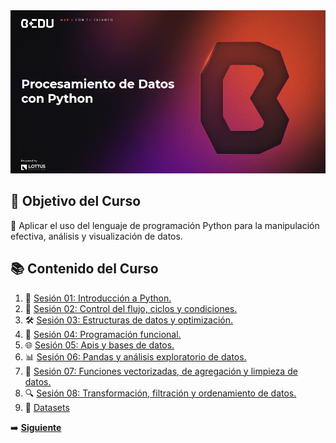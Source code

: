 <div align="center">
    <img src="Sesion-01/Imagenes/Bedu.png" alt="Sesion_01">
</div>

## 🎯 Objetivo del Curso

🐍 Aplicar el uso del lenguaje de programación Python para la manipulación efectiva, análisis y visualización de datos.

## 📚 Contenido del Curso

1. 🌟 [Sesión 01: Introducción a Python.](Sesion-01/Readme.md)
2. 🔁 [Sesión 02: Control del flujo, ciclos y condiciones.](Sesion-02/Readme.md)
3. 🛠️ [Sesión 03: Estructuras de datos y optimización.](Sesion-03/Readme.md)
4. 🔄 [Sesión 04: Programación funcional.](Sesion-04/Readme.md)
5. 🌐 [Sesión 05: Apis y bases de datos.](Sesion-05/Readme.md)
6. 📊 [Sesión 06: Pandas y análisis exploratorio de datos.](Sesion-06/Readme.md)
7. 🧹 [Sesión 07: Funciones vectorizadas, de agregación y limpieza de datos.](Sesion-07/Readme.md)
8. 🔍 [Sesión 08: Transformación, filtración y ordenamiento de datos.](Sesion-08/Readme.md)
9. 📁 [Datasets](Datasets/)

➡️ [**Siguiente**](Sesion-01/Readme.md)